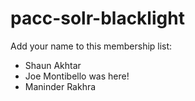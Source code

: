 # pacc-solr-blacklight

Add your name to this membership list:

- Shaun Akhtar
- Joe Montibello was here!
- Maninder Rakhra
